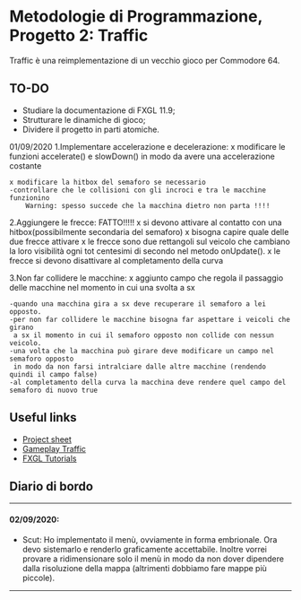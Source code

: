 # Metodologie di Programmazione, Progetto 2: Traffic

Traffic è una reimplementazione di un vecchio gioco per Commodore 64.

## TO-DO

- Studiare la documentazione di FXGL 11.9;
- Strutturare le dinamiche di gioco;
- Dividere il progetto in parti atomiche.

01/09/2020
1.Implementare accelerazione e decelerazione:
	x modificare le funzioni accelerate() e slowDown() in modo da avere una accelerazione costante

	x modificare la hitbox del semaforo se necessario
	-controllare che le collisioni con gli incroci e tra le macchine funzionino
		Warning: spesso succede che la macchina dietro non parta !!!!


2.Aggiungere le frecce:  FATTO!!!!!
	x si devono attivare al contatto con una hitbox(possibilmente secondaria del semaforo)
	x bisogna capire quale delle due frecce attivare
	x le frecce sono due rettangoli sul veicolo che cambiano la loro visibilità ogni tot centesimi di secondo nel metodo onUpdate().
	x le frecce si devono disattivare al completamento della curva


3.Non far collidere le macchine:
	x aggiunto campo che regola il passaggio delle macchine nel momento in cui una svolta a sx

	-quando una macchina gira a sx deve recuperare il semaforo a lei opposto.
	-per non far collidere le macchine bisogna far aspettare i veicoli che girano 
	 a sx il momento in cui il semaforo opposto non collide con nessun veicolo.
	-una volta che la macchina può girare deve modificare un campo nel semaforo opposto 
	 in modo da non farsi intralciare dalle altre macchine (rendendo quindi il campo false)
	-al completamento della curva la macchina deve rendere quel campo del semaforo di nuovo true
	
## Useful links

- <a href="https://docs.google.com/document/d/1hAu8wDXjqYgv10epFFH_dbAOVaOhfp2o3LUO93ofPFU/edit#" target=”_blank”>Project sheet</a>
- <a href="https://www.youtube.com/watch?v=9wmu5R4kdY0" target=”_blank”>Gameplay Traffic</a>
- <a href="https://www.youtube.com/playlist?list=PL4h6ypqTi3RTiTuAQFKE6xwflnPKyFuPp" target=”_blank”>FXGL Tutorials</a>

## Diario di bordo

<hr/>

#### 02/09/2020:

- Scut: Ho implementato il menù, ovviamente in forma embrionale. Ora devo sistemarlo e renderlo graficamente accettabile. Inoltre vorrei provare a ridimensionare solo il menù in modo da non dover dipendere dalla risoluzione della mappa (altrimenti dobbiamo fare mappe più piccole).

<hr/>
